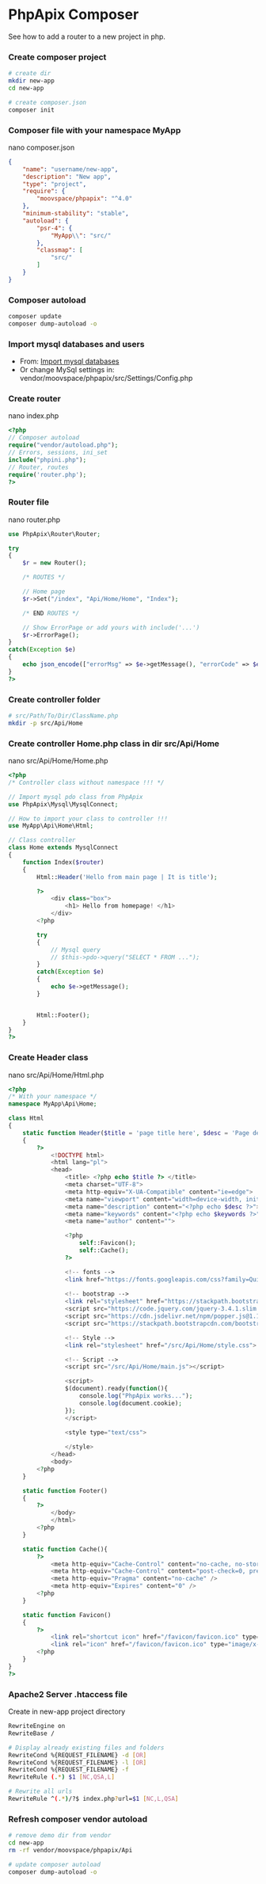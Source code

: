 # PhpApix Composer
See how to add a router to a new project in php.

### Create composer project
```bash
# create dir
mkdir new-app
cd new-app

# create composer.json
composer init
```

### Composer file with your namespace MyApp
nano composer.json
```json
{
    "name": "username/new-app",
    "description": "New app",
    "type": "project",
    "require": {
        "moovspace/phpapix": "^4.0"
    },
    "minimum-stability": "stable",
    "autoload": {
        "psr-4": {
            "MyApp\\": "src/"
        },
        "classmap": [
            "src/"
        ]
    }
}
```

### Composer autoload
```bash
composer update
composer dump-autoload -o
```

### Import mysql databases and users
 - From: [Import mysql databases](https://github.com/moovspace/PhpApix/tree/master/sql)
 - Or change MySql settings in: vendor/moovspace/phpapix/src/Settings/Config.php

### Create router
nano index.php
```php
<?php
// Composer autoload
require("vendor/autoload.php");
// Errors, sessions, ini_set
include("phpini.php");
// Router, routes
require('router.php');
?>
```

### Router file
nano router.php
```php
use PhpApix\Router\Router;

try
{
    $r = new Router();

    /* ROUTES */

    // Home page
    $r->Set("/index", "Api/Home/Home", "Index");

    /* END ROUTES */

    // Show ErrorPage or add yours with include('...')
    $r->ErrorPage();
}
catch(Exception $e)
{
    echo json_encode(["errorMsg" => $e->getMessage(), "errorCode" => $e->getCode()]);
}
?>
```

### Create controller folder
```bash
# src/Path/To/Dir/ClassName.php
mkdir -p src/Api/Home
```

### Create controller Home.php class in dir src/Api/Home
nano src/Api/Home/Home.php
```php
<?php
/* Controller class without namespace !!! */

// Import mysql pdo class from PhpApix
use PhpApix\Mysql\MysqlConnect;

// How to import your class to controller !!!
use MyApp\Api\Home\Html;

// Class controller
class Home extends MysqlConnect
{
    function Index($router)
    {    	
    	Html::Header('Hello from main page | It is title');

    	?>
			<div class="box">
				<h1> Hello from homepage! </h1>
			</div>		
        <?php

        try
		{
			// Mysql query
			// $this->pdo->query("SELECT * FROM ...");
		}
		catch(Exception $e)
		{
			echo $e->getMessage();
		}


        Html::Footer();
    }
}
?>
```

### Create Header class
nano src/Api/Home/Html.php
```php
<?php
/* With your namespace */
namespace MyApp\Api\Home;

class Html
{	
	static function Header($title = 'page title here', $desc = 'Page desc here', $keywords = 'keywords here')
	{
		?>
			<!DOCTYPE html>
			<html lang="pl">
			<head>
				<title> <?php echo $title ?> </title>
				<meta charset="UTF-8">
				<meta http-equiv="X-UA-Compatible" content="ie=edge">
				<meta name="viewport" content="width=device-width, initial-scale=1.0, shrink-to-fit=no">
				<meta name="description" content="<?php echo $desc ?>">
				<meta name="keywords" content="<?php echo $keywords ?>">
				<meta name="author" content="">

				<?php 
					self::Favicon();
					self::Cache();
				?>

				<!-- fonts -->
				<link href="https://fonts.googleapis.com/css?family=Quicksand:300,400,500,600,700,900" rel="stylesheet">
				
				<!-- bootstrap -->
				<link rel="stylesheet" href="https://stackpath.bootstrapcdn.com/bootstrap/4.4.1/css/bootstrap.min.css" integrity="sha384-Vkoo8x4CGsO3+Hhxv8T/Q5PaXtkKtu6ug5TOeNV6gBiFeWPGFN9MuhOf23Q9Ifjh" crossorigin="anonymous">					
				<script src="https://code.jquery.com/jquery-3.4.1.slim.min.js" integrity="sha384-J6qa4849blE2+poT4WnyKhv5vZF5SrPo0iEjwBvKU7imGFAV0wwj1yYfoRSJoZ+n" crossorigin="anonymous"></script>
				<script src="https://cdn.jsdelivr.net/npm/popper.js@1.16.0/dist/umd/popper.min.js" integrity="sha384-Q6E9RHvbIyZFJoft+2mJbHaEWldlvI9IOYy5n3zV9zzTtmI3UksdQRVvoxMfooAo" crossorigin="anonymous"></script>
				<script src="https://stackpath.bootstrapcdn.com/bootstrap/4.4.1/js/bootstrap.min.js" integrity="sha384-wfSDF2E50Y2D1uUdj0O3uMBJnjuUD4Ih7YwaYd1iqfktj0Uod8GCExl3Og8ifwB6" crossorigin="anonymous"></script>

				<!-- Style -->
				<link rel="stylesheet" href="/src/Api/Home/style.css">

				<!-- Script -->
				<script src="/src/Api/Home/main.js"></script>

				<script> 
				$(document).ready(function(){				
					console.log("PhpApix works...");
					console.log(document.cookie);
				});
				</script>

				<style type="text/css">
					
				</style>
			</head>
			<body>
		<?php
	}

	static function Footer()
	{
		?>
			</body>
			</html>
		<?php
	}

	static function Cache(){
		?>
			<meta http-equiv="Cache-Control" content="no-cache, no-store, must-revalidate">
			<meta http-equiv="Cache-Control" content="post-check=0, pre-check=0">
			<meta http-equiv="Pragma" content="no-cache" />
			<meta http-equiv="Expires" content="0" />
		<?php
	}

	static function Favicon()
	{
		?>
			<link rel="shortcut icon" href="/favicon/favicon.ico" type="image/x-icon">
			<link rel="icon" href="/favicon/favicon.ico" type="image/x-icon">
		<?php
	}
}
?>
```

### Apache2 Server .htaccess file
Create in new-app project directory
```bash
RewriteEngine on
RewriteBase /

# Display already existing files and folders
RewriteCond %{REQUEST_FILENAME} -d [OR]
RewriteCond %{REQUEST_FILENAME} -l [OR]
RewriteCond %{REQUEST_FILENAME} -f
RewriteRule (.*) $1 [NC,QSA,L]

# Rewrite all urls
RewriteRule ^(.*)/?$ index.php?url=$1 [NC,L,QSA]
```

### Refresh composer vendor autoload
```bash
# remove demo dir from vendor
cd new-app
rm -rf vendor/moovspace/phpapix/Api

# update composer autoload
composer dump-autoload -o
```
